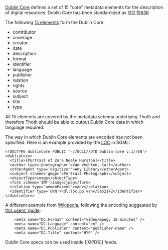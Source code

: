 [Dublin Core](https://dublincore.org/) defines a set of 15 "core" metadata elements for the description of digital resources. Dublin Core has been standardized as [ISO 15836](https://www.iso.org/standard/71339.html).

The following [15 elements](https://www.dublincore.org/specifications/dublin-core/dcmi-terms/#section-3) form the Dublin Core:

* contributor
* coverage
* creator 
* date
* description
* format
* identifier
* language
* publisher
* relation
* rights
* source
* subject
* title
* type

All 15 elements are covered by the metadata schema underlying Thoth and therefore Thoth should be able to output Dublin Core data in which language required.

The way in which Dublin Core elements are encoded has not been specified. Here is an example provided by the [LOC](http://lcweb2.loc.gov/ammem/award/docs/dublin-examples.html) in SGML:

```
<!DOCTYPE dublinCore PUBLIC '-//OCLC//DTD Dublin core v.1//EN'>
<dublinCore>
  <title>[Portrait of Zora Neale Hurston]</title>
  <author type='photographer'>Van Vechten, Carl</author>
  <otherAgent type='digitizer'>Any Library</otherAgent>
  <subject scheme='gmgpc'>Portrait Photographs</subject>
  <objectType>image</objectType>
  <form scheme='IMT'>image/jpeg</form>
  <relation type='ammemParent'>vanv</relation>
  <identifier type='URN'>hdl:loc.pp.vanv/5a52142</identifier>
</dublinCore>
```

A different example from [Wikipedia](https://en.wikipedia.org/wiki/Dublin_Core), following the encoding suggested by [this users' guide](https://paladini.github.io/dublin-core-basics/): 

```
    <meta name="DC.Format" content="video/mpeg; 10 minutes" />
    <meta name="DC.Language" content="en" />
    <meta name="DC.Publisher" content="publisher-name" />
    <meta name="DC.Title" content="HYP" />
```

Dublin Core specs can be used inside [[OPDS]] feeds.



